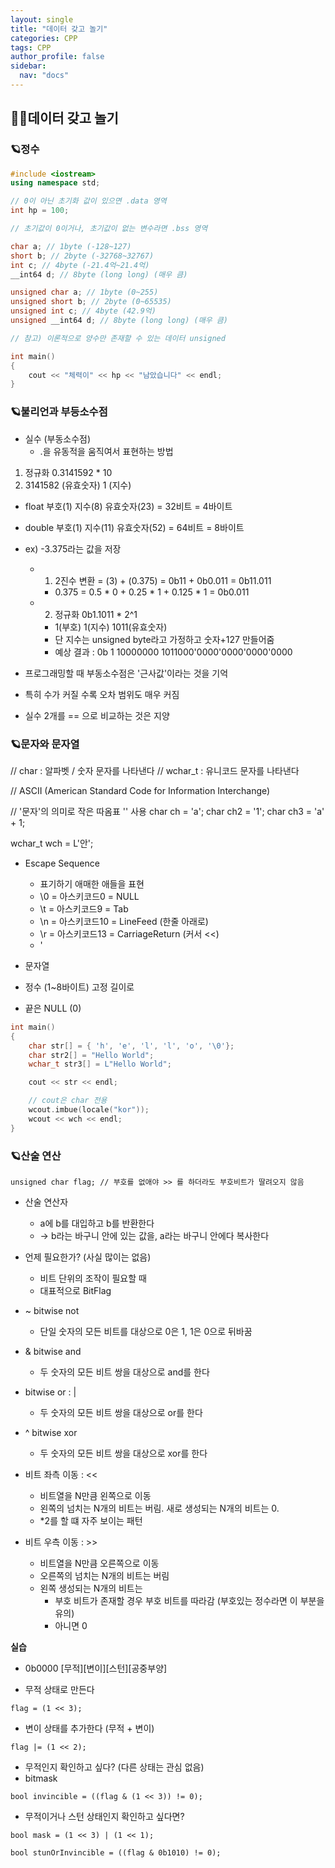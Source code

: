 ```yaml
---
layout: single
title: "데이터 갖고 놀기"
categories: CPP
tags: CPP
author_profile: false
sidebar:
  nav: "docs"
---
```



## 🙇‍♀️데이터 갖고 놀기




### 🪐정수


```cpp
#include <iostream>
using namespace std;

// 0이 아닌 초기화 값이 있으면 .data 영역
int hp = 100;

// 초기값이 0이거나, 초기값이 없는 변수라면 .bss 영역

char a; // 1byte (-128~127)
short b; // 2byte (-32768~32767)
int c; // 4byte (-21.4억~21.4억)
__int64 d; // 8byte (long long) (매우 큼)

unsigned char a; // 1byte (0~255)
unsigned short b; // 2byte (0~65535)
unsigned int c; // 4byte (42.9억)
unsigned __int64 d; // 8byte (long long) (매우 큼)

// 참고) 이론적으로 양수만 존재할 수 있는 데이터 unsigned

int main()
{
    cout << "체력이" << hp << "남았습니다" << endl;
}
```


### 🪐불리언과 부등소수점


* 실수 (부동소수점)
  * .을 유동적을 움직여서 표현하는 방법

1) 정규화 0.3141592 * 10
2) 3141582 (유효숫자) 1 (지수)

* float 부호(1) 지수(8) 유효숫자(23) = 32비트 = 4바이트
* double 부호(1) 지수(11) 유효숫자(52) = 64비트 = 8바이트

* ex) -3.375라는 값을 저장
  * 1) 2진수 변환 = (3) + (0.375) = 0b11 + 0b0.011 = 0b11.011
    * 0.375 = 0.5 * 0 + 0.25 * 1 + 0.125 * 1 = 0b0.011
  * 2) 정규화 0b1.1011 * 2^1
    * 1(부호) 1(지수) 1011(유효숫자)
    * 단 지수는 unsigned byte라고 가정하고 숫자+127 만들어줌
    * 예상 결과 : 0b 1 10000000  1011000'0000'0000'0000'0000

* 프로그래밍할 때 부동소수점은 '근사값'이라는 것을 기억
* 특히 수가 커질 수록 오차 범위도 매우 커짐
* 실수 2개를 == 으로 비교하는 것은 지양


### 🪐문자와 문자열



// char : 알파벳 / 숫자 문자를 나타낸다
// wchar_t : 유니코드 문자를 나타낸다

// ASCII (American Standard Code for Information Interchange)

// '문자'의 의미로 작은 따옴표 '' 사용
char ch = 'a';
char ch2 = '1';
char ch3 = 'a' + 1;


wchar_t wch = L'안';

* Escape Sequence
  * 표기하기 애매한 애들을 표현
  * \0 = 아스키코드0 = NULL
  * \t = 아스키코드9 = Tab
  * \n = 아스키코드10 = LineFeed (한줄 아래로)
  * \r = 아스키코드13 = CarriageReturn (커서 <<)
  * \'

* 문자열
* 정수 (1~8바이트) 고정 길이로
* 끝은 NULL (0)

```cpp
int main()
{
	char str[] = { 'h', 'e', 'l', 'l', 'o', '\0'};
	char str2[] = "Hello World";
	wchar_t str3[] = L"Hello World";

	cout << str << endl;

	// cout은 char 전용
	wcout.imbue(locale("kor"));
	wcout << wch << endl;
}
```


### 🪐산술 연산


`unsigned char flag; // 부호를 없애야 >> 를 하더라도 부호비트가 딸려오지 않음`

* 산술 연산자
  * a에 b를 대입하고 b를 반환한다
  * -> b라는 바구니 안에 있는 값을, a라는 바구니 안에다 복사한다


* 언제 필요한가? (사실 많이는 없음)
  * 비트 단위의 조작이 필요할 때
  * 대표적으로 BitFlag

* ~ bitwise not
  * 단일 숫자의 모든 비트를 대상으로 0은 1, 1은 0으로 뒤바꿈

* & bitwise and 
  * 두 숫자의 모든 비트 쌍을 대상으로 and를 한다

* bitwise or : |
  * 두 숫자의 모든 비트 쌍을 대상으로 or를 한다

* ^ bitwise xor
  * 두 숫자의 모든 비트 쌍을 대상으로 xor를 한다

* 비트 좌측 이동 : <<
  * 비트열을 N만큼 왼쪽으로 이동
  * 왼쪽의 넘치는 N개의 비트는 버림. 새로 생성되는 N개의 비트는 0.
  * *2를 할 떄 자주 보이는 패턴

* 비트 우측 이동 : >>
  * 비트열을 N만큼 오른쪽으로 이동
  * 오른쪽의 넘치는 N개의 비트는 버림
  * 왼쪽 생성되는 N개의 비트는
    * 부호 비트가 존재할 경우 부호 비트를 따라감 (부호있는 정수라면 이 부분을 유의)
    * 아니면 0


**실습**
* 0b0000 [무적][변이][스턴][공중부양]

* 무적 상태로 만든다

`flag = (1 << 3);`


* 변이 상태를 추가한다 (무적 + 변이)

`flag |= (1 << 2);`


* 무적인지 확인하고 싶다? (다른 상태는 관심 없음)
* bitmask

`bool invincible = ((flag & (1 << 3)) != 0);`


* 무적이거나 스턴 상태인지 확인하고 싶다면?

`bool mask = (1 << 3) | (1 << 1);`

`bool stunOrInvincible = ((flag & 0b1010) != 0);`




